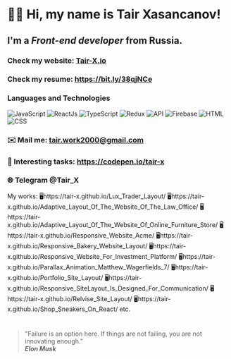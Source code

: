# 👋🏻 Hi, my name is **Tair Xasancanov**!
## I'm a  *Front-end developer* from Russia.
### Check my website: [Tair-X.io](https://tair-x.github.io/Portfolio_Site_Layout/)
### Check my resume: https://bit.ly/38qjNCe
### Languages and Technologies 
![JavaScript](https://img.shields.io/badge/-JavaScript-090909?style=for-the-badge&logo=JavaScript)
![ReactJs](https://img.shields.io/badge/-ReactJs-090909?style=for-the-badge&logo=React)
![TypeScript](https://img.shields.io/badge/-TypeScript-090909?style=for-the-badge&logo=TypeScript)
![Redux](https://img.shields.io/badge/-Redux-090909?style=for-the-badge&logo=Redux)
![API](https://img.shields.io/badge/-REST&#032;API-090909?style=for-the-badge)
![Firebase](https://img.shields.io/badge/-Firebase-090909?style=for-the-badge&logo=Firebase)
![HTML](https://img.shields.io/badge/-HTML-090909?style=for-the-badge&logo=html5)
![CSS](https://img.shields.io/badge/-CSS-090909?style=for-the-badge&logo=css3)
### ✉️ Mail me: tair.work2000@gmail.com
### 📝 Interesting tasks: https://codepen.io/tair-x
### 🌐 Telegram @Tair_X

My works:
🖥️https://tair-x.github.io/Lux_Trader_Layout/
🖥️https://tair-x.github.io/Adaptive_Layout_Of_The_Website_Of_The_Law_Office/
🖥️https://tair-x.github.io/Adaptive_Layout_Of_The_Website_Of_Online_Furniture_Store/
🖥️https://tair-x.github.io/Responsive_Website_Acme/
🖥️https://tair-x.github.io/Responsive_Bakery_Website_Layout/
🖥️https://tair-x.github.io/Responsive_Website_For_Investment_Platform/
🖥️https://tair-x.github.io/Parallax_Animation_Matthew_Wagerfields_7/
🖥️https://tair-x.github.io/Portfolio_Site_Layout/
🖥️https://tair-x.github.io/Responsive_SiteLayout_Is_Designed_For_Communication/
🖥️https://tair-x.github.io/Relvise_Site_Layout/
🖥️https://tair-x.github.io/Shop_Sneakers_On_React/
etc.
#
> "Failure is an option here. If things are not failing, you are not innovating enough." <br/>
> ***Elon Musk***
